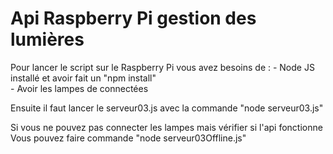 # Api Raspberry Pi gestion des lumières

Pour lancer le script sur le Raspberry Pi vous avez besoins de :
    - Node JS installé et avoir fait un "npm install"  
    - Avoir les lampes de connectées

Ensuite il faut lancer le serveur03.js avec la commande "node serveur03.js"

Si vous ne pouvez pas connecter les lampes mais vérifier si l'api fonctionne
Vous pouvez faire commande "node serveur03Offline.js"
